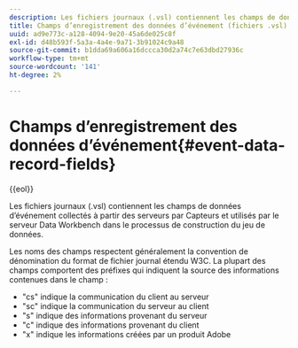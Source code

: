 ```yaml
---
description: Les fichiers journaux (.vsl) contiennent les champs de données d’événement collectés à partir des serveurs par Capteurs et utilisés par le serveur Data Workbench dans le processus de construction du jeu de données.
title: Champs d’enregistrement des données d’événement (fichiers .vsl)
uuid: ad9e773c-a128-4094-9e20-45a6de025c8f
exl-id: d48b593f-5a3a-4a4e-9a71-3b91024c9a48
source-git-commit: b1dda69a606a16dccca30d2a74c7e63dbd27936c
workflow-type: tm+mt
source-wordcount: '141'
ht-degree: 2%

---
```


# Champs d’enregistrement des données d’événement{#event-data-record-fields}

{{eol}}

Les fichiers journaux (.vsl) contiennent les champs de données d’événement collectés à partir des serveurs par Capteurs et utilisés par le serveur Data Workbench dans le processus de construction du jeu de données.

Les noms des champs respectent généralement la convention de dénomination du format de fichier journal étendu W3C. La plupart des champs comportent des préfixes qui indiquent la source des informations contenues dans le champ :

* &quot;cs&quot; indique la communication du client au serveur
* &quot;sc&quot; indique la communication du serveur au client
* &quot;s&quot; indique des informations provenant du serveur
* &quot;c&quot; indique des informations provenant du client
* &quot;x&quot; indique les informations créées par un produit Adobe
